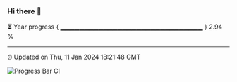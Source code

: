 ### Hi there 👋

⏳ Year progress { ▁▁▁▁▁▁▁▁▁▁▁▁▁▁▁▁▁▁▁▁▁▁▁▁▁▁▁▁▁▁ } 2.94 %

---

⏰ Updated on Thu, 11 Jan 2024 18:21:48 GMT

![Progress Bar CI](https://github.com/ZhaoGui/ZhaoGui/workflows/Progress%20Bar%20CI/badge.svg)

